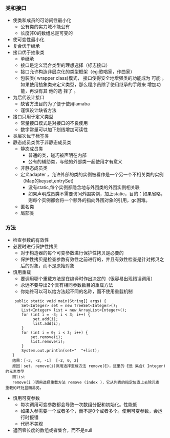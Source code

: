 ### 类和接口
- 使类和成员的可访问性最小化
  - 公有类的实力域不能公有
  - 长度非0的数组总是可变的
- 使可变性最小化
- 复合优于继承
- 接口优于抽象类
  - 单继承
  - 接口是定义混合类型的理想选择（标志接口）
  - 接口允许构造非层次化的类型框架（eg:歌唱家，作曲家）
  - 包装类( wrapper class)模式， 接口使得安全地增强类的功能成为
可能 。 如果使用抽象类来定义类型，那么程序员除了使用继承的手段来
增加功能，再没有其 他的选 择了 。 
- 为后代设计接口
  - 缺省方法目的为了便于使用lamaba
  - 谨慎设计缺省方法
 - 接口只用于定义类型
    - 常量接口模式是对接口的不良使用
    - 数字常量可以加下划线增加可读性
- 类层次优于标签类
- 静态成员类优于非静态成员类
  - 静态成员类
    - 普通的类，碰巧被声明在内部
    - 公有的辅助类，与他的外部类一起使用才有意义
  - 非静态成员类
  - 定义adapter ，允许外部的类的实例被看作是一个另一个不相关类的实例（Map的keyset,entrySet)
    - 没有static,每个实例都隐含地与外围类的外围实例相关联
    - 如果声明成员类不需要访问外围实例，加上static，目的：如果省略，则每个实例都会将一个额外的指向外围对象的引用，gc困难。
  - 匿名类
  - 局部类
### 方法
- 检查参数的有效性
- 必要时进行保护性拷贝
  - 对于构造器的每个可变参数进行保护性拷贝是必要的
  - 保护性拷贝是检查参数有效性之前进行的，并且有效性检查是针对拷贝之后的对象，而不是原始对象
- 慎用重载
  - 要调用哪个重载方法是在编译时作出决定的（很容易出现错误调用）
  - 永远不要导出2个具有相同参数数目的重载方法
  - 你始终可以可以给方法起不同的名称，而不使用重载机制
 ```
     public static void main(String[] args) {
        Set<Integer> set = new TreeSet<Integer>();
        List<Integer> list = new ArrayList<Integer>();
        for (int i = -3; i < 3; i++) {
             set.add(i);
             list.add(i);
        }
        for (int i = 0; i < 3; i++) {
            set.remove(i);
            list.remove(i);
        }
        System.out.println(set+"  "+list);
    }
    结果：[-3, -2, -1]  [-2, 0, 2]
    原因：set. remove(i)调用选择重载方法 remove(E)，这里的 E是 集合( Integer)的元素类型
    而list
    remove(i )调用选择重载方法 remove (index )，它从列表的指定位直上去除元素 
重载的坏处显而易见。
 ```
 
 - 慎用可变参数
   - 每次调用可变参数都会导致一次数组分配和初始化。性能低
   - 如果入参需要一个或者多个，而不是0个或者多个。使用可变参数，会运行时报错
   - 代码不美观
 - 返回零长度的数组或者集合，而不是null
 